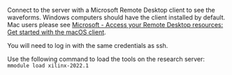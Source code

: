 Connect to the server with a Microsoft Remote Desktop client to see the waveforms.
Windows computers should have the client installed by default.
Mac users please see [Microsoft - Access your Remote Desktop resources: Get started with the macOS client](https://learn.microsoft.com/en-us/windows-server/remote/remote-desktop-services/clients/remote-desktop-mac).

You will need to log in with the same credentials as ssh.

Use the following command to load the tools on the research server:
``` mmodule load xilinx-2022.1 ```
